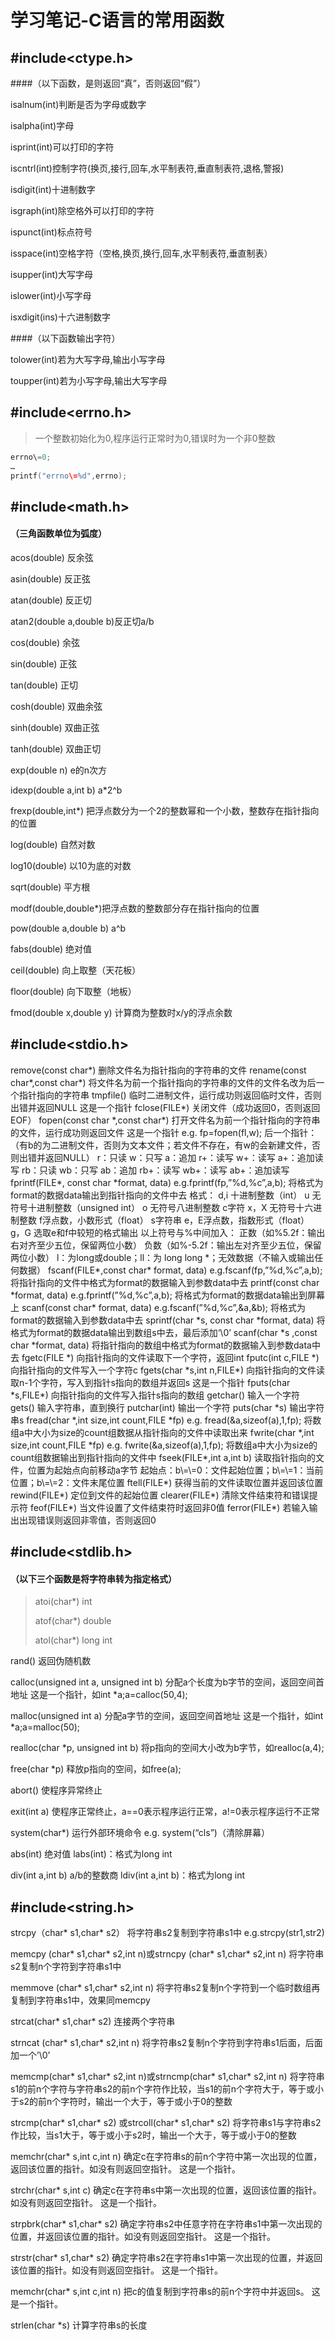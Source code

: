 # 学习笔记-C语言的常用函数

## \#include<ctype.h>

####（以下函数，是则返回“真”，否则返回“假”）

isalnum(int)判断是否为字母或数字

isalpha(int)字母

isprint(int)可以打印的字符

iscntrl(int)控制字符(换页,接行,回车,水平制表符,垂直制表符,退格,警报)

isdigit(int)十进制数字

isgraph(int)除空格外可以打印的字符

ispunct(int)标点符号

isspace(int)空格字符（空格,换页,换行,回车,水平制表符,垂直制表）

isupper(int)大写字母

islower(int)小写字母

isxdigit(ins)十六进制数字

####（以下函数输出字符）

tolower(int)若为大写字母,输出小写字母

toupper(int)若为小写字母,输出大写字母

## \#include<errno.h>

> 一个整数初始化为0,程序运行正常时为0,错误时为一个非0整数

```C
errno\=0;
…
printf("errno\=%d",errno);
```

## \#include<math.h>

#### （三角函数单位为弧度）

acos(double) 反余弦

asin(double) 反正弦

atan(double) 反正切

atan2(double a,double b)反正切a/b

cos(double) 余弦

sin(double) 正弦

tan(double) 正切

cosh(double) 双曲余弦

sinh(double) 双曲正弦

tanh(double) 双曲正切

exp(double n) e的n次方

idexp(double a,int b) a\*2^b

frexp(double,int\*) 把浮点数分为一个2的整数幂和一个小数，整数存在指针指向的位置

log(double) 自然对数

log10(double) 以10为底的对数

sqrt(double) 平方根

modf(double,double\*)把浮点数的整数部分存在指针指向的位置

pow(double a,double b) a^b

fabs(double) 绝对值

ceil(double) 向上取整（天花板）

floor(double) 向下取整（地板）

fmod(double x,double y) 计算商为整数时x/y的浮点余数

## \#include<stdio.h>

remove(const char\*) 删除文件名为指针指向的字符串的文件
rename(const char\*,const char\*) 将文件名为前一个指针指向的字符串的文件的文件名改为后一个指针指向的字符串
tmpfile() 临时二进制文件，运行成功则返回临时文件，否则出错并返回NULL 这是一个指针
fclose(FILE\*) 关闭文件（成功返回0，否则返回EOF）
fopen(const char \*,const char\*) 打开文件名为前一个指针指向的字符串的文件，运行成功则返回文件 这是一个指针
e.g. fp\=fopen(fl,w);
后一个指针：（有b的为二进制文件，否则为文本文件；若文件不存在，有w的会新建文件，否则出错并返回NULL）
r：只读 w：只写 a：追加 r+：读写 w+：读写 a+：追加读写
rb：只读 wb：只写 ab：追加 rb+：读写 wb+：读写 ab+：追加读写
fprintf(FILE\*, const char \*format, data) e.g.fprintf(fp,”%d,%c”,a,b);
将格式为format的数据data输出到指针指向的文件中去
格式：
d,i 十进制整数（int） u 无符号十进制整数（unsigned int） o 无符号八进制整数 c字符
x，X 无符号十六进制整数 f浮点数，小数形式（float） s字符串
e，E浮点数，指数形式（float） g，G 选取e和f中较短的格式输出
以上符号与%中间加入：
正数（如%5.2f：输出右对齐至少五位，保留两位小数）
负数（如%-5.2f：输出左对齐至少五位，保留两位小数）
l：为long或double；ll：为 long long \*；无效数据（不输入或输出任何数据）
fscanf(FILE\*,const char\* format, data) e.g.fscanf(fp,”%d,%c”,a,b);
将指针指向的文件中格式为format的数据输入到参数data中去
printf(const char \*format, data) e.g.fprintf(”%d,%c”,a,b);
将格式为format的数据data输出到屏幕上
scanf(const char\* format, data) e.g.fscanf(”%d,%c”,&a,&b);
将格式为format的数据输入到参数data中去
sprintf(char \*s, const char \*format, data)
将格式为format的数据data输出到数组s中去，最后添加‘\0’
scanf(char \*s ,const char \*format, data)
将指针指向的数组中格式为format的数据输入到参数data中去
fgetc(FILE \*) 向指针指向的文件读取下一个字符，返回int fputc(int c,FILE \*) 向指针指向的文件写入一个字符c fgets(char \*s,int n,FILE\*) 向指针指向的文件读取n-1个字符，写入到指针s指向的数组并返回s 这是一个指针
fputs(char \*s,FILE\*) 向指针指向的文件写入指针s指向的数组
getchar() 输入一个字符
gets() 输入字符串，直到换行
putchar(int) 输出一个字符
puts(char \*s) 输出字符串s
fread(char \*,int size,int count,FILE \*fp) e.g. fread(&a,sizeof(a),1,fp);
将数组a中大小为size的count组数据从指针指向的文件中读取出来
fwrite(char \*,int size,int count,FILE \*fp) e.g. fwrite(&a,sizeof(a),1,fp);
将数组a中大小为size的count组数据输出到指针指向的文件中
fseek(FILE\*,int a,int b) 读取指针指向的文件，位置为起始点向前移动a字节
起始点：b\\=\\=0：文件起始位置；b\\=\\=1：当前位置；b\\=\\=2：文件末尾位置
ftell(FILE\*) 获得当前的文件读取位置并返回该位置
rewind(FILE\*) 定位到文件的起始位置
clearer(FILE\*) 清除文件结束符和错误提示符
feof(FILE\*) 当文件设置了文件结束符时返回非0值
ferror(FILE\*) 若输入输出出现错误则返回非零值，否则返回0

## #include<stdlib.h>

#### （以下三个函数是将字符串转为指定格式）

> atoi(char\*) int
>
> atof(char\*) double
>
> atol(char\*) long int

rand() 返回伪随机数

calloc(unsigned int a, unsigned int b) 分配a个长度为b字节的空间，返回空间首地址 这是一个指针，如int \*a;a\=calloc(50,4);

malloc(unsigned int a) 分配a字节的空间，返回空间首地址 这是一个指针，如int \*a;a\=malloc(50);

realloc(char \*p, unsigned int b) 将p指向的空间大小改为b字节，如realloc(a,4);

free(char \*p) 释放p指向的空间，如free(a);

abort() 使程序异常终止

exit(int a) 使程序正常终止，a\=\=0表示程序运行正常，a!\=0表示程序运行不正常

system(char\*) 运行外部环境命令 e.g. system(“cls”)（清除屏幕）

abs(int) 绝对值 labs(int)：格式为long int

div(int a,int b) a/b的整数商 ldiv(int a,int b)：格式为long int

## \#include<string.h>

strcpy（char\* s1,char\* s2） 将字符串s2复制到字符串s1中 e.g.strcpy(str1,str2)

memcpy (char\* s1,char\* s2,int n)或strncpy (char\* s1,char\* s2,int n) 将字符串s2复制n个字符到字符串s1中

memmove (char\* s1,char\* s2,int n) 将字符串s2复制n个字符到一个临时数组再复制到字符串s1中，效果同memcpy

strcat(char\* s1,char\* s2) 连接两个字符串

strncat (char\* s1,char\* s2,int n) 将字符串s2复制n个字符到字符串s1后面，后面加一个’\\0’

memcmp(char\* s1,char\* s2,int n)或strncmp(char\* s1,char\* s2,int n) 将字符串s1的前n个字符与字符串s2的前n个字符作比较，当s1的前n个字符大于，等于或小于s2的前n个字符时，输出一个大于，等于或小于0的整数

strcmp(char\* s1,char\* s2) 或strcoll(char\* s1,char\* s2) 将字符串s1与字符串s2作比较，当s1大于，等于或小于s2时，输出一个大于，等于或小于0的整数

memchr(char\* s,int c,int n) 确定c在字符串s的前n个字符中第一次出现的位置，返回该位置的指针。如没有则返回空指针。 这是一个指针。

strchr(char\* s,int c) 确定c在字符串s中第一次出现的位置，返回该位置的指针。如没有则返回空指针。 这是一个指针。

strpbrk(char\* s1,char\* s2) 确定字符串s2中任意字符在字符串s1中第一次出现的位置，并返回该位置的指针。如没有则返回空指针。 这是一个指针。

strstr(char\* s1,char\* s2) 确定字符串s2在字符串s1中第一次出现的位置，并返回该位置的指针。如没有则返回空指针。 这是一个指针。

memchr(char\* s,int c,int n) 把c的值复制到字符串s的前n个字符中并返回s。 这是一个指针。

strlen(char \*s) 计算字符串s的长度